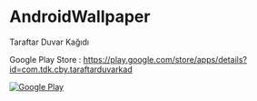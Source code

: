 # AndroidWallpaper
Taraftar Duvar Kağıdı

Google Play Store : https://play.google.com/store/apps/details?id=com.tdk.cby.taraftarduvarkad

<html>
  <a href='https://play.google.com/store/apps/details?id=com.tdk.cby.taraftarduvarkad&pcampaignid=MKT-Other-global-all-co-prtnr-py-PartBadge-Mar2515-1'><img alt='Google Play'den alın' src='https://play.google.com/intl/en_us/badges/images/generic/tr_badge_web_generic.png'/></a>
    </html>
